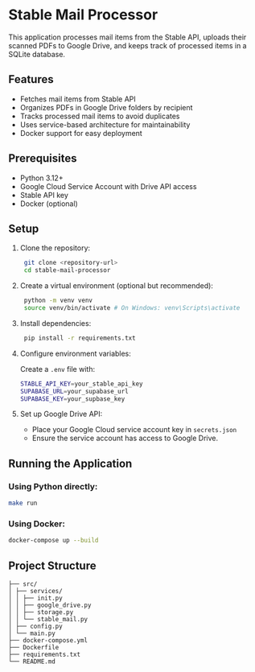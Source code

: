 # Stable Mail Processor

This application processes mail items from the Stable API, uploads their scanned PDFs to Google Drive, and keeps track of processed items in a SQLite database.

## Features

- Fetches mail items from Stable API
- Organizes PDFs in Google Drive folders by recipient
- Tracks processed mail items to avoid duplicates
- Uses service-based architecture for maintainability
- Docker support for easy deployment

## Prerequisites

- Python 3.12+
- Google Cloud Service Account with Drive API access
- Stable API key
- Docker (optional)

## Setup

1. Clone the repository:
   ``` bash
    git clone <repository-url>
    cd stable-mail-processor
   ```
2. Create a virtual environment (optional but recommended):
   ``` bash
    python -m venv venv
    source venv/bin/activate # On Windows: venv\Scripts\activate
   ```
3. Install dependencies:
   ``` bash
    pip install -r requirements.txt
   ```
4. Configure environment variables:
   
    Create a `.env` file with:
    ``` bash
    STABLE_API_KEY=your_stable_api_key
    SUPABASE_URL=your_supabase_url
    SUPABASE_KEY=your_supbase_key
    ```
5. Set up Google Drive API:
   - Place your Google Cloud service account key in `secrets.json`
   - Ensure the service account has access to Google Drive.

## Running the Application

### Using Python directly:
``` bash
make run
```

### Using Docker:
``` bash
docker-compose up --build
```

## Project Structure
```
├── src/
│ ├── services/
│ │ ├── init.py
│ │ ├── google_drive.py
│ │ ├── storage.py
│ │ └── stable_mail.py
│ ├── config.py
│ └── main.py
├── docker-compose.yml
├── Dockerfile
├── requirements.txt
└── README.md
```
